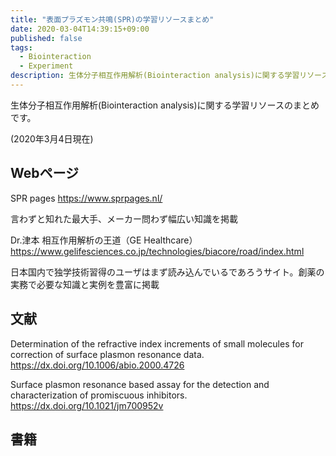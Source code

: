 ```yaml
---
title: "表面プラズモン共鳴(SPR)の学習リソースまとめ"
date: 2020-03-04T14:39:15+09:00
published: false
tags:
  - Biointeraction
  - Experiment
description: 生体分子相互作用解析(Biointeraction analysis)に関する学習リソースのまとめです。
---
```


生体分子相互作用解析(Biointeraction analysis)に関する学習リソースのまとめです。
<!--more-->

(2020年3月4日現在)


## Webページ

SPR pages
https://www.sprpages.nl/

言わずと知れた最大手、メーカー問わず幅広い知識を掲載


Dr.津本 相互作用解析の王道（GE Healthcare）
https://www.gelifesciences.co.jp/technologies/biacore/road/index.html

日本国内で独学技術習得のユーザはまず読み込んでいるであろうサイト。創薬の実務で必要な知識と実例を豊富に掲載


## 文献

Determination of the refractive index increments of small molecules for correction of surface plasmon resonance data.
https://dx.doi.org/10.1006/abio.2000.4726

Surface plasmon resonance based assay for the detection and characterization of promiscuous inhibitors.
https://dx.doi.org/10.1021/jm700952v


## 書籍
